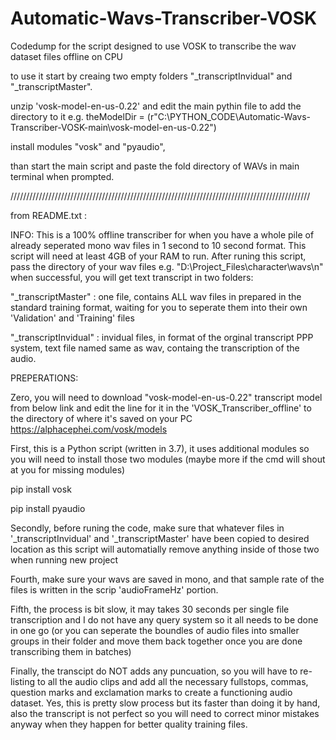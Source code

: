 # Automatic-Wavs-Transcriber-VOSK
Codedump for the script designed to use VOSK to transcribe the wav dataset files offline on CPU

to use it start by creaing two empty folders "_transcriptInvidual" and "_transcriptMaster".

unzip 'vosk-model-en-us-0.22' and edit the main pythin file to add the directory to it e.g.
theModelDir = (r"C:\PYTHON_CODE\Automatic-Wavs-Transcriber-VOSK-main\vosk-model-en-us-0.22")


install modules "vosk" and "pyaudio", 

than start the main script and paste the fold directory of WAVs in main terminal when prompted.

///////////////////////////////////////////////////////////////////////////////////////////////


from README.txt :

INFO: This is a 100% offline transcriber for when you have a whole pile of already 
seperated mono wav files in 1 second to 10 second format. 
This script will need at least 4GB of your RAM to run.
After runing this script, pass the directory of your wav files
e.g. "D:\Project_Files\character\wavs\n"
when successful, you will get text transcript in two folders:

"_transcriptMaster" : one file, contains ALL wav files in prepared in the standard training
format, waiting for you to seperate them into their own 'Validation' and 'Training' files

"_transcriptInvidual" : invidual files, in format of the orginal transcript PPP system, 
text file named same as wav, containg the transcription of the audio.


PREPERATIONS:


Zero, you will need to download "vosk-model-en-us-0.22" transcript model from below link 
and edit the line for it in the 'VOSK_Transcriber_offline' 
to the directory of where it's saved on your PC
https://alphacephei.com/vosk/models

First, this is a Python script (written in 3.7), it uses additional modules 
so you will need to install those two modules 
(maybe more if the cmd will shout at you for missing modules)

pip install vosk

pip install pyaudio



Secondly, before runing the code, make sure that whatever files in '_transcriptInvidual' 
and '_transcriptMaster' have been copied to desired location as this script will 
automatially remove anything inside of those two when running new project

Fourth, make sure your wavs are saved in mono, 
and that sample rate of the files is written in the scrip 'audioFrameHz' portion.

Fifth, the process is bit slow, it may takes 30 seconds per single file transcription and
I do not have any query system so it all needs to be done in one go (or you can seperate
the boundles of audio files into smaller groups in their folder and move them back together
once you are done transcribing them in batches)


Finally, the transcipt do NOT adds any puncuation, so you will have to re-listing to all the
audio clips and add all the necessary fullstops, commas, question marks and exclamation marks to create a functioning audio dataset.
Yes, this is pretty slow process but its faster than doing it by hand, also the transcript
is not perfect so you will need to correct minor mistakes anyway when they happen for
better quality training files.
